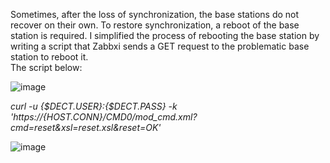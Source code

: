 Sometimes, after the loss of synchronization, the base stations do not recover on their own. To restore synchronization, a reboot of the base station is required. I simplified the process of rebooting the base station by writing a script that Zabbxi sends a GET request to the problematic base station to reboot it.<br>
The script below:<br>

![image](https://user-images.githubusercontent.com/34303263/187914782-5b845d63-e2b6-4a7d-b308-87ecebbff1eb.png)


<i>curl -u {$DECT.USER}:{$DECT.PASS} -k 'https://{HOST.CONN}/CMD0/mod_cmd.xml?cmd=reset&xsl=reset.xsl&reset=OK'</i>

![image](https://user-images.githubusercontent.com/34303263/187914959-728002cd-fe4a-4a39-9105-4cf4a94d6efa.png)
